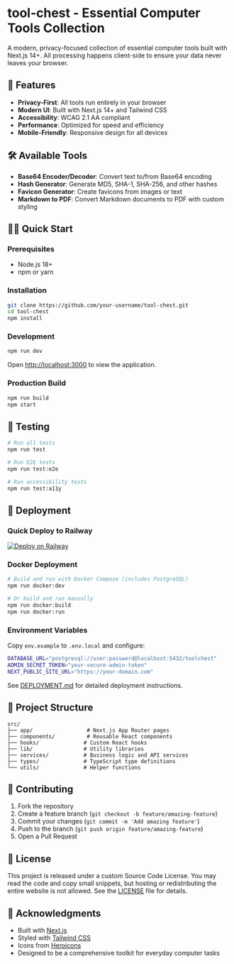 # tool-chest - Essential Computer Tools Collection

A modern, privacy-focused collection of essential computer tools built with Next.js 14+. All processing happens client-side to ensure your data never leaves your browser.

## 🚀 Features

- **Privacy-First**: All tools run entirely in your browser
- **Modern UI**: Built with Next.js 14+ and Tailwind CSS
- **Accessibility**: WCAG 2.1 AA compliant
- **Performance**: Optimized for speed and efficiency
- **Mobile-Friendly**: Responsive design for all devices

## 🛠️ Available Tools

- **Base64 Encoder/Decoder**: Convert text to/from Base64 encoding
- **Hash Generator**: Generate MD5, SHA-1, SHA-256, and other hashes
- **Favicon Generator**: Create favicons from images or text
- **Markdown to PDF**: Convert Markdown documents to PDF with custom styling

## 🏃‍♂️ Quick Start

### Prerequisites

- Node.js 18+
- npm or yarn

### Installation

```bash
git clone https://github.com/your-username/tool-chest.git
cd tool-chest
npm install
```

### Development

```bash
npm run dev
```

Open [http://localhost:3000](http://localhost:3000) to view the application.

### Production Build

```bash
npm run build
npm start
```

## 🧪 Testing

```bash
# Run all tests
npm run test

# Run E2E tests
npm run test:e2e

# Run accessibility tests
npm run test:a11y
```

## 🚀 Deployment

### Quick Deploy to Railway

[![Deploy on Railway](https://railway.app/button.svg)](https://railway.app/new/template)

### Docker Deployment

```bash
# Build and run with Docker Compose (includes PostgreSQL)
npm run docker:dev

# Or build and run manually
npm run docker:build
npm run docker:run
```

### Environment Variables

Copy `env.example` to `.env.local` and configure:

```bash
DATABASE_URL="postgresql://user:password@localhost:5432/toolchest"
ADMIN_SECRET_TOKEN="your-secure-admin-token"
NEXT_PUBLIC_SITE_URL="https://your-domain.com"
```

See [DEPLOYMENT.md](./DEPLOYMENT.md) for detailed deployment instructions.

## 📁 Project Structure

```
src/
├── app/                 # Next.js App Router pages
├── components/          # Reusable React components
├── hooks/              # Custom React hooks
├── lib/                # Utility libraries
├── services/           # Business logic and API services
├── types/              # TypeScript type definitions
└── utils/              # Helper functions
```

## 🤝 Contributing

1. Fork the repository
2. Create a feature branch (`git checkout -b feature/amazing-feature`)
3. Commit your changes (`git commit -m 'Add amazing feature'`)
4. Push to the branch (`git push origin feature/amazing-feature`)
5. Open a Pull Request

## 📄 License

This project is released under a custom Source Code License. You may read the code and copy small snippets, but hosting or redistributing the entire website is not allowed. See the [LICENSE](LICENSE) file for details.

## 🙏 Acknowledgments

- Built with [Next.js](https://nextjs.org/)
- Styled with [Tailwind CSS](https://tailwindcss.com/)
- Icons from [Heroicons](https://heroicons.com/)
- Designed to be a comprehensive toolkit for everyday computer tasks
